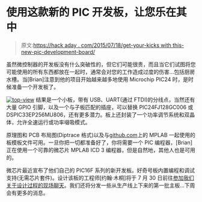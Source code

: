 # 使用这款新的 PIC 开发板，让您乐在其中

> 原文:[https://hack aday . com/2015/07/18/get-your-kicks with this-new-pic-development-board/](https://hackaday.com/2015/07/18/get-your-kicks-with-this-new-pic-development-board/)

虽然微控制器的开发板没有什么突破性的，但它们可能很贵，而且当它们试图将您可能使用的所有东西都放在一起时，通常会对您的工作造成过度的伤害…包括厨房水槽。当[Brian]注意到他的项目开始越来越多地使用 Microchip PIC24 时，是时候准备一个开发板了。

[![top-view](../Images/b732fd5e4ab52011ed99e5a2256a994f.png)](https://hackaday.com/wp-content/uploads/2015/07/top-view.jpg) 结果是一个小板，带有 USB、UART(通过 FTDI)的分线点，当然还有大量 GPIO 引脚，以及一个与子板匹配的插座，可以替换 PIC24FJ128GC006 或 DSPIC33EP256MU806，还有更多潜力。板上还封装了一个功率调节系统和双晶体，允许全速运行或功率啜吸模式。

原理图和 PCB 布局图(Diptrace 格式)以及与[github.com](https://github.com/briandorey/PIC24-Dev-Board)上的 MPLAB 一起使用的板模板文件可用。一旦你把一切都准备好了，你将需要一个 PIC 编程器，[Brian]正在使用一个可靠的微芯片 MPLAB ICD 3 编程器，但是自然地，其他人也是可用的。

微芯片最近宣布了他们自己的 PIC16F 系列的新开发板。好奇号板内置编程和调试支持(无需芯片套件)。设计该板的工程师[约翰·木桐]将于 7 月 30 日前往[参加我们关于设计过程的现场聊天](https://hackaday.io/event/6815-pcb-design-engineer-chat)。我们还将分发一些从生产线上下来的第一批主板…下周会有更多的消息。
